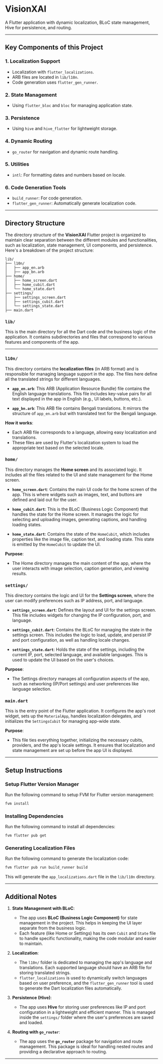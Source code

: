 # VisionXAI

A Flutter application with dynamic localization, BLoC state management, Hive for persistence, and routing.

---

## Key Components of this Project

### 1. **Localization Support**

- Localization with `flutter_localizations`.
- ARB files are located in `lib/l10n`.
- Code generation uses `flutter_gen_runner`.

### 2. **State Management**

- Using `flutter_bloc` and `bloc` for managing application state.

### 3. **Persistence**

- Using `hive` and `hive_flutter` for lightweight storage.

### 4. **Dynamic Routing**

- `go_router` for navigation and dynamic route handling.

### 5. **Utilities**

- `intl`: For formatting dates and numbers based on locale.

### 6. **Code Generation Tools**

- `build_runner`: For code generation.
- `flutter_gen_runner`: Automatically generate localization code.

---

## Directory Structure

The directory structure of the **VisionXAI** Flutter project is organized to maintain clear separation between the different modules and functionalities, such as localization, state management, UI components, and persistence. Here's a breakdown of the project structure:

```text
lib/
├── l10n/
│   ├── app_en.arb
│   ├── app_bn.arb
├── home/
│   ├── home_screen.dart
│   ├── home_cubit.dart
│   └── home_state.dart
├── settings/
│   ├── settings_screen.dart
│   ├── settings_cubit.dart
│   └── settings_state.dart
├── main.dart
```

### `lib/`

This is the main directory for all the Dart code and the business logic of the application. It contains subdirectories and files that correspond to various features and components of the app.

---

### `l10n/`

This directory contains the **localization files** (in ARB format) and is responsible for managing language support in the app. The files here define all the translated strings for different languages.

- **`app_en.arb`**: This ARB (Application Resource Bundle) file contains the English language translations. This file includes key-value pairs for all text displayed in the app in English (e.g., UI labels, buttons, etc.).
  
- **`app_bn.arb`**: This ARB file contains Bengali translations. It mirrors the structure of `app_en.arb` but with translated text for the Bengali language.

**How it works**:

- Each ARB file corresponds to a language, allowing easy localization and translations.
- These files are used by Flutter's localization system to load the appropriate text based on the selected locale.

### `home/`

This directory manages the **Home screen** and its associated logic. It includes all the files related to the UI and state management for the Home screen.

- **`home_screen.dart`**: Contains the main UI code for the home screen of the app. This is where widgets such as images, text, and buttons are defined and laid out for the user.
  
- **`home_cubit.dart`**: This is the BLoC (Business Logic Component) that handles the state for the Home screen. It manages the logic for selecting and uploading images, generating captions, and handling loading states.
  
- **`home_state.dart`**: Contains the state of the `HomeCubit`, which includes properties like the image file, caption text, and loading state. This state is emitted by the `HomeCubit` to update the UI.

**Purpose**:

- The Home directory manages the main content of the app, where the user interacts with image selection, caption generation, and viewing results.

### `settings/`

This directory contains the logic and UI for the **Settings screen**, where the user can modify preferences such as IP address, port, and language.

- **`settings_screen.dart`**: Defines the layout and UI for the settings screen. This file includes widgets for changing the IP configuration, port, and language.
  
- **`settings_cubit.dart`**: Contains the BLoC for managing the state in the settings screen. This includes the logic to load, update, and persist IP and port configuration, as well as handling locale changes.
  
- **`settings_state.dart`**: Holds the state of the settings, including the current IP, port, selected language, and available languages. This is used to update the UI based on the user's choices.

**Purpose**:

- The Settings directory manages all configuration aspects of the app, such as networking (IP/Port settings) and user preferences like language selection.

### `main.dart`

This is the entry point of the Flutter application. It configures the app's root widget, sets up the `MaterialApp`, handles localization delegates, and initializes the `SettingsCubit` for managing app-wide state.

**Purpose**:

- This file ties everything together, initializing the necessary cubits, providers, and the app's locale settings. It ensures that localization and state management are set up before the app UI is displayed.

---

## Setup Instructions

### Setup Flutter Version Manager

Run the following command to setup FVM for Flutter version management:

```bash
fvm install
```

### Installing Dependencies

Run the following command to install all dependencies:

```bash
fvm flutter pub get
```

### Generating Localization Files

Run the following command to generate the localization code:

```bash
fvm flutter pub run build_runner build
```

This will generate the `app_localizations.dart` file in the `lib/l10n` directory.

---

## Additional Notes

1. **State Management with BLoC**:
   - The app uses **BLoC (Business Logic Component)** for state management in the project. This helps in keeping the UI layer separate from the business logic.
   - Each feature (like Home or Settings) has its own `Cubit` and `State` file to handle specific functionality, making the code modular and easier to maintain.

2. **Localization**:
   - The `l10n/` folder is dedicated to managing the app's language and translations. Each supported language should have an ARB file for storing translated strings.
   - `flutter_localizations` is used to dynamically switch languages based on user preference, and the `flutter_gen_runner` tool is used to generate the Dart localization files automatically.

3. **Persistence (Hive)**:
   - The app uses **Hive** for storing user preferences like IP and port configuration in a lightweight and efficient manner. This is managed inside the `settings/` folder where the user's preferences are saved and loaded.

4. **Routing with `go_router`**:
   - The app uses the **`go_router`** package for navigation and route management. This package is ideal for handling nested routes and providing a declarative approach to routing.

---
